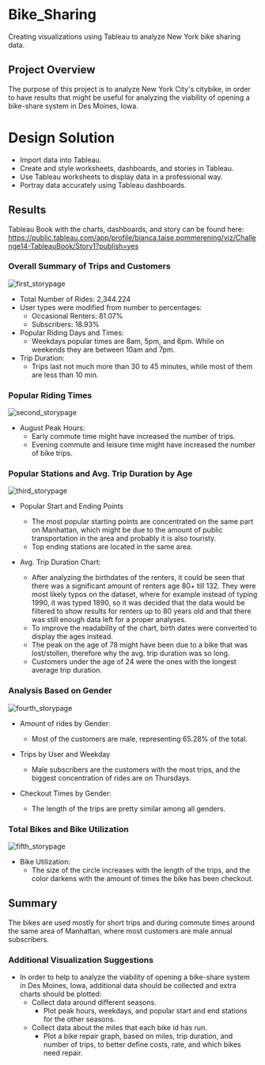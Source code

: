 # Bike_Sharing
Creating visualizations using Tableau to analyze New York bike sharing data.

## Project Overview 

The purpose of this project is to analyze New York City's citybike, in order to have results that might be useful for analyzing the viability of opening a bike-share system in Des Moines, Iowa. 

# Design Solution

- Import data into Tableau.
- Create and style worksheets, dashboards, and stories in Tableau.
- Use Tableau worksheets to display data in a professional way.
- Portray data accurately using Tableau dashboards.


## Results 

Tableau Book with the charts, dashboards, and story can be found here:
https://public.tableau.com/app/profile/bianca.taise.pommerening/viz/Challenge14-TableauBook/Story1?publish=yes

### Overall Summary of Trips and Customers


![first_storypage](./Images/first_storypage.png)

- Total Number of Rides: 2,344.224
- User types were modified from number to percentages:
    - Occasional Renters: 81.07%
    - Subscribers: 18.93%
- Popular Riding Days and Times: 
    - Weekdays popular times are 8am, 5pm, and 6pm. While on weekends they are between 10am and 7pm. 
- Trip Duration:
    - Trips last not much more than 30 to 45 minutes, while most of them are less than 10 min.


### Popular Riding Times

![second_storypage](./Images/second_storypage.png)

- August Peak Hours:
    - Early commute time might have increased the number of trips.
    - Evening commute and leisure time might have increased the number of bike trips.

### Popular Stations and Avg. Trip Duration by Age

![third_storypage](./Images/third_storypage.png)

- Popular Start and Ending Points 
    - The most popular starting points are concentrated on the same part on Manhattan, which might be due to the amount of public transportation in the area and probably it is also touristy. 
    - Top ending stations are located in the same area.

- Avg. Trip Duration Chart:
    - After analyzing the birthdates of the renters, it could be seen that there was a significant amount of renters age 80+ till 132. They were most likely typos on the dataset, where for example instead of typing 1990, it was typed 1890, so it was decided that the data would be filtered to show results for renters up to 80 years old and that there was still enough data left for a proper analyses.
    - To improve the readability of the chart, birth dates were converted to display the ages instead.
    - The peak on the age of 78 might have been due to a bike that was lost/stollen, therefore why the avg. trip duration was so long.
    - Customers under the age of 24 were the ones with the longest average trip duration. 

### Analysis Based on Gender

![fourth_storypage](./Images/fourth_storypage.png)

- Amount of rides by Gender:
    - Most of the customers are male, representing 65.28% of the total.

- Trips by User and Weekday
    - Male subscribers are the customers with the most trips, and the biggest concentration of rides are on Thursdays.

- Checkout Times by Gender:
    - The length of the trips are pretty similar among all genders.

### Total Bikes and Bike Utilization
![fifth_storypage](./Images/fifth_storypage.png)

- Bike Utilization: 
    - The size of the circle increases with the length of the trips, and the color darkens with the amount of times the bike has been checkout.


## Summary

The bikes are used mostly for short trips and during commute times around the same area of Manhattan, where most customers are male annual subscribers.

### Additional Visualization Suggestions


- In order to help to analyze the viability of opening a bike-share system in Des Moines, Iowa, additional data should be collected and extra charts should be plotted:
    - Collect data around different seasons.
        - Plot peak hours, weekdays, and popular start and end stations for the other seasons.
    - Collect data about the miles that each bike id has run.
        - Plot a bike repair graph, based on miles, trip duration, and number of trips, to better define costs, rate, and which bikes need repair.


